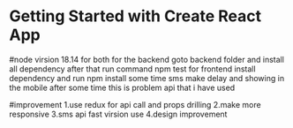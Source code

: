 # Getting Started with Create React App
#node virsion 18.14 for both
for the backend goto backend folder and install all dependency after that run command npm test
for frontend install dependency and run npm install
some time sms make delay and showing in the mobile after some time this is problem api that i have used



#improvement 
1.use redux for api call and props drilling 
2.make more responsive
3.sms api fast virsion use 
4.design improvement